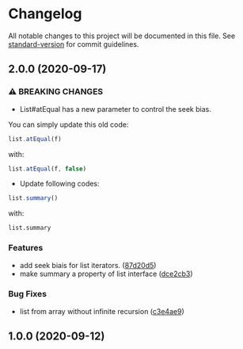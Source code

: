 # Changelog

All notable changes to this project will be documented in this file. See [standard-version](https://github.com/conventional-changelog/standard-version) for commit guidelines.

## 2.0.0 (2020-09-17)


### ⚠ BREAKING CHANGES

* List#atEqual has a new parameter to control the seek bias.

You can simply update this old code:
```js
list.atEqual(f)
```

with:
```js
list.atEqual(f, false)
```
* Update following codes:
```js
list.summary()
```

with:
```
list.summary
```

### Features

* add seek biais for list iterators. ([87d20d5](https://github.com/Conaclos/cow-list/commit/87d20d5c5712afa29b36997e2fd9c31296d0ce27))
* make summary a property of list interface ([dce2cb3](https://github.com/Conaclos/cow-list/commit/dce2cb32ffded5ea7dbfda8d329afc917f8822f4))


### Bug Fixes

* list from array without infinite recursion ([c3e4ae9](https://github.com/Conaclos/cow-list/commit/c3e4ae9bf490d1df97e2a32dd14d9cff04108c3e))

## 1.0.0 (2020-09-12)
